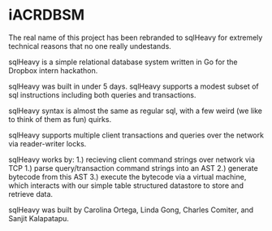 # iACRDBSM
The real name of this project has been rebranded to sqlHeavy for extremely technical reasons that no one really undestands.

sqlHeavy is a simple relational database system written in Go for the Dropbox intern hackathon.

sqlHeavy was built in under 5 days.
sqlHeavy supports a modest subset of sql instructions including both queries and transactions.

sqlHeavy syntax is almost the same as regular sql, with a few weird (we like to think of them as fun) quirks.

sqlHeavy supports multiple client transactions and queries over the network via reader-writer locks.

sqlHeavy works by:
  1.) recieving client command strings over network via TCP
  1.) parse query/transaction command strings into an AST
  2.) generate bytecode from this AST
  3.) execute the bytecode via a virtual machine, which interacts with our simple table structured datastore to store and retrieve data.
  
sqlHeavy was built by Carolina Ortega, Linda Gong, Charles Comiter, and Sanjit Kalapatapu.

